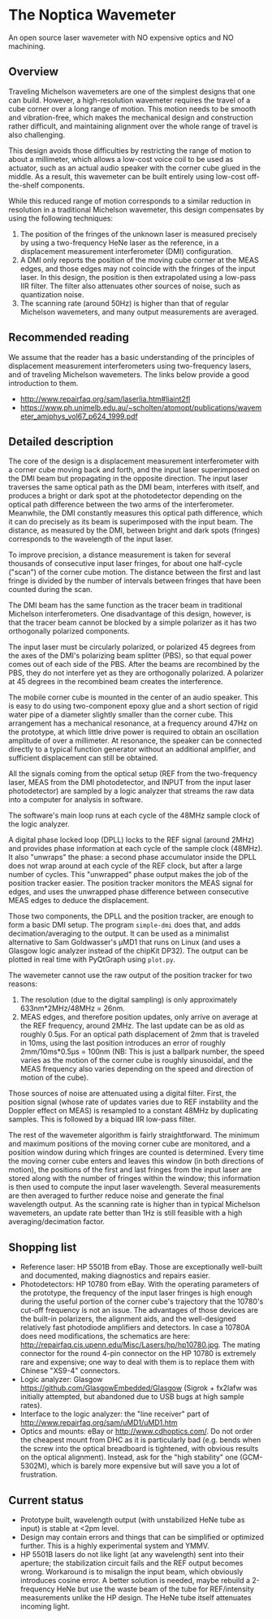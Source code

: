 The Noptica Wavemeter
=====================

An open source laser wavemeter with NO expensive optics and NO machining.


Overview
--------

Traveling Michelson wavemeters are one of the simplest designs that one can build. However, a high-resolution wavemeter requires the travel of a cube corner over a long range of motion. This motion needs to be smooth and vibration-free, which makes the mechanical design and construction rather difficult, and maintaining alignment over the whole range of travel is also challenging.

This design avoids those difficulties by restricting the range of motion to about a millimeter, which allows a low-cost voice coil to be used as actuator, such as an actual audio speaker with the corner cube glued in the middle. As a result, this wavemeter can be built entirely using low-cost off-the-shelf components.

While this reduced range of motion corresponds to a similar reduction in resolution in a traditional Michelson wavemeter, this design compensates by using the following techniques:

1. The position of the fringes of the unknown laser is measured precisely by using a two-frequency HeNe laser as the reference, in a displacement measurement interferometer (DMI) configuration.
2. A DMI only reports the position of the moving cube corner at the MEAS edges, and those edges may not coincide with the fringes of the input laser. In this design, the position is then extrapolated using a low-pass IIR filter. The filter also attenuates other sources of noise, such as quantization noise.
3. The scanning rate (around 50Hz) is higher than that of regular Michelson wavemeters, and many output measurements are averaged.


Recommended reading
-------------------

We assume that the reader has a basic understanding of the principles of displacement measurement interferometers using two-frequency lasers, and of traveling Michelson wavemeters. The links below provide a good introduction to them.

* http://www.repairfaq.org/sam/laserlia.htm#liaint2fl
* https://www.ph.unimelb.edu.au/~scholten/atomopt/publications/wavemeter_amjphys_vol67_p624_1999.pdf


Detailed description
--------------------

The core of the design is a displacement measurement interferometer with a corner cube moving back and forth, and the input laser superimposed on the DMI beam but propagating in the opposite direction. The input laser traverses the same optical path as the DMI beam, interferes with itself, and produces a bright or dark spot at the photodetector depending on the optical path difference between the two arms of the interferometer. Meanwhile, the DMI constantly measures this optical path difference, which it can do precisely as its beam is superimposed with the input beam. The distance, as measured by the DMI, between bright and dark spots (fringes) corresponds to the wavelength of the input laser.

To improve precision, a distance measurement is taken for several thousands of consecutive input laser fringes, for about one half-cycle ("scan") of the corner cube motion. The distance between the first and last fringe is divided by the number of intervals between fringes that have been counted during the scan.

The DMI beam has the same function as the tracer beam in traditional Michelson interferometers. One disadvantage of this design, however, is that the tracer beam cannot be blocked by a simple polarizer as it has two orthogonally polarized components.

The input laser must be circularly polarized, or polarized 45 degrees from the axes of the DMI's polarizing beam splitter (PBS), so that equal power comes out of each side of the PBS. After the beams are recombined by the PBS, they do not interfere yet as they are orthogonally polarized. A polarizer at 45 degrees in the recombined beam creates the interference.

The mobile corner cube is mounted in the center of an audio speaker. This is easy to do using two-component epoxy glue and a short section of rigid water pipe of a diameter slightly smaller than the corner cube. This arrangement has a mechanical resonance, at a frequency around 47Hz on the prototype, at which little drive power is required to obtain an oscillation amplitude of over a millimeter. At resonance, the speaker can be connected directly to a typical function generator without an additional amplifier, and sufficient displacement can still be obtained.

All the signals coming from the optical setup (REF from the two-frequency laser, MEAS from the DMI photodetector, and INPUT from the input laser photodetector) are sampled by a logic analyzer that streams the raw data into a computer for analysis in software.

The software's main loop runs at each cycle of the 48MHz sample clock of the logic analyzer.

A digital phase locked loop (DPLL) locks to the REF signal (around 2MHz) and provides phase information at each cycle of the sample clock (48MHz). It also "unwraps" the phase: a second phase accumulator inside the DPLL does not wrap around at each cycle of the REF clock, but after a large number of cycles. This "unwrapped" phase output makes the job of the position tracker easier. The position tracker monitors the MEAS signal for edges, and uses the unwrapped phase difference between consecutive MEAS edges to deduce the displacement.

Those two components, the DPLL and the position tracker, are enough to form a basic DMI setup. The program ``simple-dmi`` does that, and adds decimation/averaging to the output. It can be used as a minimalist alternative to Sam Goldwasser's µMD1 that runs on Linux (and uses a Glasgow logic analyzer instead of the chipKit DP32). The output can be plotted in real time with PyQtGraph using ``plot.py``.

The wavemeter cannot use the raw output of the position tracker for two reasons:

1. The resolution (due to the digital sampling) is only approximately 633nm\*2MHz/48MHz = 26nm.
2. MEAS edges, and therefore position updates, only arrive on average at the REF frequency, around 2MHz. The last update can be as old as roughly 0.5µs. For an optical path displacement of 2mm that is traveled in 10ms, using the last position introduces an error of roughly 2mm/10ms\*0.5µs = 100nm (NB: This is just a ballpark number, the speed varies as the motion of the corner cube is roughly sinusoidal, and the MEAS frequency also varies depending on the speed and direction of motion of the cube).

Those sources of noise are attenuated using a digital filter. First, the position signal (whose rate of updates varies due to REF instability and the Doppler effect on MEAS) is resampled to a constant 48MHz by duplicating samples. This is followed by a biquad IIR low-pass filter.

The rest of the wavemeter algorithm is fairly straightforward. The minimum and maximum positions of the moving corner cube are monitored, and a position window during which fringes are counted is determined. Every time the moving corner cube enters and leaves this window (in both directions of motion), the positions of the first and last fringes from the input laser are stored along with the number of fringes within the window; this information is then used to compute the input laser wavelength. Several measurements are then averaged to further reduce noise and generate the final wavelength output. As the scanning rate is higher than in typical Michelson wavemeters, an update rate better than 1Hz is still feasible with a high averaging/decimation factor.


Shopping list
-------------

* Reference laser: HP 5501B from eBay. Those are exceptionally well-built and documented, making diagnostics and repairs easier.
* Photodetectors: HP 10780 from eBay. With the operating parameters of the prototype, the frequency of the input laser fringes is high enough during the useful portion of the corner cube's trajectory that the 10780's cut-off frequency is not an issue. The advantages of those devices are the built-in polarizers, the alignment aids, and the well-designed relatively fast photodiode amplifiers and detectors. In case a 10780A does need modifications, the schematics are here: http://repairfaq.cis.upenn.edu/Misc/Lasers/hp/hp10780.jpg. The mating connector for the round 4-pin connector on the HP 10780 is extremely rare and expensive; one way to deal with them is to replace them with Chinese "XS9-4" connectors.
* Logic analyzer: Glasgow https://github.com/GlasgowEmbedded/Glasgow (Sigrok + fx2lafw was initially attempted, but abandoned due to USB bugs at high sample rates).
* Interface to the logic analyzer: the "line receiver" part of http://www.repairfaq.org/sam/uMD1/uMD1.htm
* Optics and mounts: eBay or http://www.cdhoptics.com/. Do not order the cheapest mount from DHC as it is particularly bad (e.g. bends when the screw into the optical breadboard is tightened, with obvious results on the optical alignment). Instead, ask for the "high stability" one (GCM-5302M), which is barely more expensive but will save you a lot of frustration.


Current status
--------------

* Prototype built, wavelength output (with unstabilized HeNe tube as input) is stable at <2pm level.
* Design may contain errors and things that can be simplified or optimized further. This is a highly experimental system and YMMV.
* HP 5501B lasers do not like light (at any wavelength) sent into their aperture; the stabilization circuit fails and the REF output becomes wrong. Workaround is to misalign the input beam, which obviously introduces cosine error. A better solution is needed, maybe rebuild a 2-frequency HeNe but use the waste beam of the tube for REF/intensity measurements unlike the HP design. The HeNe tube itself attenuates incoming light.
